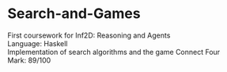 # Search-and-Games
First coursework for Inf2D: Reasoning and Agents  
Language: Haskell  
Implementation of search algorithms and the game Connect Four  
Mark: 89/100
